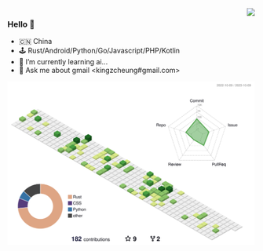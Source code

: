 <img align="right" src="https://github-readme-stats.vercel.app/api?username=kingzcheung&show_icons=true&theme=transparent&icon_color=805AD5&text_color=718096&bg_color=ffffff&hide_title=true" />

### Hello 👋

- 🇨🇳 China
- 🕹 Rust/Android/Python/Go/Javascript/PHP/Kotlin
- 🌱 I’m currently learning ai...
- 💬 Ask me about gmail <kingzcheung#gmail.com>

![](./profile-3d-contrib/profile-green-animate.svg)
